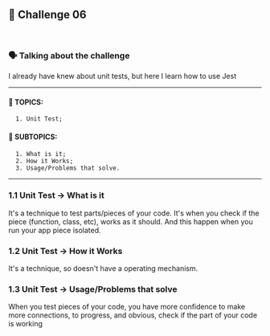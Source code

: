 🧩 Challenge 06
<br/>
---

<br/>

### 🗣 Talking about the challenge
I already have knew about unit tests, but here I learn how to use Jest

---

#### 📌 TOPICS:
      1. Unit Test;

#### 📌 SUBTOPICS:
      1. What is it;
      2. How it Works;
      3. Usage/Problems that solve.

---

### 1.1 Unit Test -> What is it
   It's a technique to test parts/pieces of your code. 
It's when you check if the piece (function, class, etc), works as it 
should. And this happen when you run your app piece isolated.

### 1.2 Unit Test -> How it Works
   It's a technique, so doesn't have a operating mechanism. 

### 1.3 Unit Test -> Usage/Problems that solve
   When you test pieces of your code, you have more confidence to make
more connections, to progress, and obvious, check if the part of your code
is working
